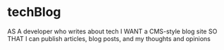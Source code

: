 # techBlog
AS A developer who writes about tech I WANT a CMS-style blog site SO THAT I can publish articles, blog posts, and my thoughts and opinions

